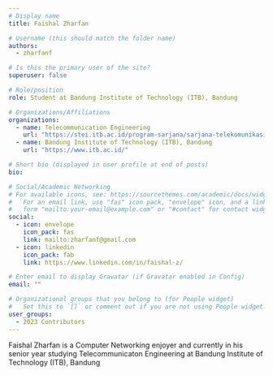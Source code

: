 ```yaml
---
# Display name
title: Faishal Zharfan

# Username (this should match the folder name)
authors:
  - zharfanf

# Is this the primary user of the site?
superuser: false

# Role/position
role: Student at Bandung Institute of Technology (ITB), Bandung

# Organizations/Affiliations
organizations:
  - name: Telecommunication Engineering
    url: "https://stei.itb.ac.id/program-sarjana/sarjana-telekomunikasi/"
  - name: Bandung Institute of Technology (ITB), Bandung
    url: "https://www.itb.ac.id/"

# Short bio (displayed in user profile at end of posts)
bio:

# Social/Academic Networking
# For available icons, see: https://sourcethemes.com/academic/docs/widgets/#icons
#   For an email link, use "fas" icon pack, "envelope" icon, and a link in the
#   form "mailto:your-email@example.com" or "#contact" for contact widget.
social:
  - icon: envelope
    icon_pack: fas
    link: mailto:zharfanf@gmail.com
  - icon: linkedin
    icon_pack: fab
    link: https://www.linkedin.com/in/faishal-z/

# Enter email to display Gravatar (if Gravatar enabled in Config)
email: ""

# Organizational groups that you belong to (for People widget)
#   Set this to `[]` or comment out if you are not using People widget.
user_groups:
  - 2023 Contributors
---
```


Faishal Zharfan is a Computer Networking enjoyer and currently in his senior year studying Telecommunicaton Engineering at Bandung Institute of Technology (ITB), Bandung

